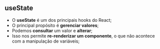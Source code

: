 ## useState

- O **useState** é um dos principais hooks do React;
- O principal propósito é **gerenciar valores**;
- Podemos **consultar** um valor e **alterar**;
- Isso nos permite **re-renderizar um componente**, o que não acontece com a manipulação de variáveis;